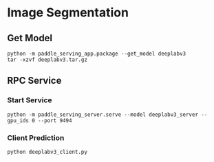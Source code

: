 # Image Segmentation

## Get Model

```
python -m paddle_serving_app.package --get_model deeplabv3
tar -xzvf deeplabv3.tar.gz
```

## RPC Service

### Start Service

```
python -m paddle_serving_server.serve --model deeplabv3_server --gpu_ids 0 --port 9494
```

### Client Prediction

```
python deeplabv3_client.py
```
